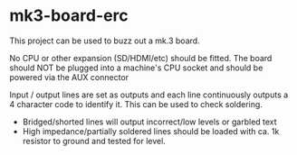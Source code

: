 # mk3-board-erc

This project can be used to buzz out a mk.3 board. 

No CPU or other expansion (SD/HDMI/etc) should be fitted. The board should NOT be plugged into a machine's CPU socket and should be powered via the AUX connector

Input / output lines are set as outputs and each line continuously outputs a 4 character code to identify it. This can be used to check soldering.

* Bridged/shorted lines will output incorrect/low levels or garbled text
* High impedance/partially soldered lines should be loaded with ca. 1k resistor to ground and tested for level.



